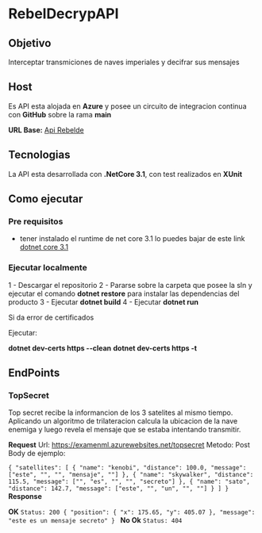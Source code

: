 # RebelDecrypAPI

## **Objetivo**

Interceptar transmiciones de naves imperiales y decifrar sus mensajes

## **Host**

Es API esta alojada en **Azure** y posee un circuito de integracion continua con **GitHub** sobre la rama **main**

**URL Base:** [Api Rebelde](https://examenml.azurewebsites.net)

## **Tecnologias**

La API esta desarrollada con **.NetCore 3.1**, con test realizados en **XUnit**

## Como ejecutar

### Pre requisitos

- tener instalado el runtime de net core 3.1 lo puedes bajar de este link [dotnet core 3.1](https://dotnet.microsoft.com/download/dotnet-core/3.1)

### Ejecutar localmente

1 - Descargar el repositorio
2 - Pararse sobre la carpeta que posee la sln y ejecutar el comando **dotnet restore** para instalar las dependencias del producto
3 - Ejecutar **dotnet build**
4 - Ejecutar **dotnet run**

Si da error de certificados

Ejecutar:

**dotnet dev-certs https --clean**
**dotnet dev-certs https -t**

## EndPoints

### TopSecret

Top secret recibe la informancion de los 3 satelites al mismo tiempo. Aplicando un algoritmo de trilateracion calcula la ubicacion de la nave enemiga y luego revela el mensaje que se estaba intentando transmitir.

**Request**
Url: https://examenml.azurewebsites.net/topsecret
Metodo: Post
Body de ejemplo:

`{ "satellites": [ { "name": "kenobi", "distance": 100.0, "message": ["este", "", "", "mensaje", ""] }, { "name": "skywalker", "distance": 115.5, "message": ["", "es", "", "", "secreto"] }, { "name": "sato", "distance": 142.7, "message": ["este", "", "un", "", ""] } ] } `
**Response**

**OK**
`Status: 200 { "position": { "x": 175.65, "y": 405.07 }, "message": "este es un mensaje secreto" } `
**No Ok**
`Status: 404`

